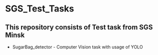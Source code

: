# SGS_Test_Tasks
## This repository consists of Test task from SGS Minsk
* SugarBag_detector - Computer Vision task with usage of YOLO 